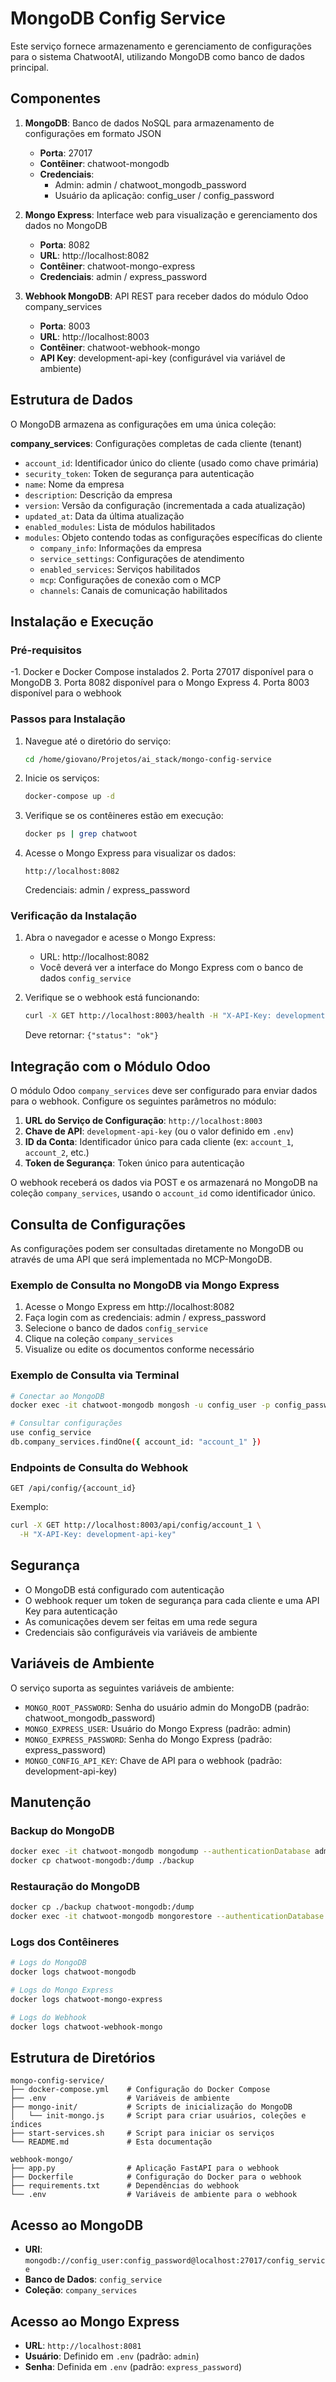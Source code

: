 # MongoDB Config Service

Este serviço fornece armazenamento e gerenciamento de configurações para o sistema ChatwootAI, utilizando MongoDB como banco de dados principal.

## Componentes

1. **MongoDB**: Banco de dados NoSQL para armazenamento de configurações em formato JSON
   - **Porta**: 27017
   - **Contêiner**: chatwoot-mongodb
   - **Credenciais**: 
     - Admin: admin / chatwoot_mongodb_password
     - Usuário da aplicação: config_user / config_password

2. **Mongo Express**: Interface web para visualização e gerenciamento dos dados no MongoDB
   - **Porta**: 8082
   - **URL**: http://localhost:8082
   - **Contêiner**: chatwoot-mongo-express
   - **Credenciais**: admin / express_password

3. **Webhook MongoDB**: API REST para receber dados do módulo Odoo company_services
   - **Porta**: 8003
   - **URL**: http://localhost:8003
   - **Contêiner**: chatwoot-webhook-mongo
   - **API Key**: development-api-key (configurável via variável de ambiente)

## Estrutura de Dados

O MongoDB armazena as configurações em uma única coleção:

**company_services**: Configurações completas de cada cliente (tenant)
   - `account_id`: Identificador único do cliente (usado como chave primária)
   - `security_token`: Token de segurança para autenticação
   - `name`: Nome da empresa
   - `description`: Descrição da empresa
   - `version`: Versão da configuração (incrementada a cada atualização)
   - `updated_at`: Data da última atualização
   - `enabled_modules`: Lista de módulos habilitados
   - `modules`: Objeto contendo todas as configurações específicas do cliente
     - `company_info`: Informações da empresa
     - `service_settings`: Configurações de atendimento
     - `enabled_services`: Serviços habilitados
     - `mcp`: Configurações de conexão com o MCP
     - `channels`: Canais de comunicação habilitados

## Instalação e Execução

### Pré-requisitos

-1. Docker e Docker Compose instalados
2. Porta 27017 disponível para o MongoDB
3. Porta 8082 disponível para o Mongo Express
4. Porta 8003 disponível para o webhook

### Passos para Instalação

1. Navegue até o diretório do serviço:
   ```bash
   cd /home/giovano/Projetos/ai_stack/mongo-config-service
   ```

2. Inicie os serviços:
   ```bash
   docker-compose up -d
   ```

3. Verifique se os contêineres estão em execução:
   ```bash
   docker ps | grep chatwoot
   ```

4. Acesse o Mongo Express para visualizar os dados:
   ```
   http://localhost:8082
   ```
   Credenciais: admin / express_password

### Verificação da Instalação

1. Abra o navegador e acesse o Mongo Express:
   - URL: http://localhost:8082
   - Você deverá ver a interface do Mongo Express com o banco de dados `config_service`

2. Verifique se o webhook está funcionando:
   ```bash
   curl -X GET http://localhost:8003/health -H "X-API-Key: development-api-key"
   ```
   Deve retornar: `{"status": "ok"}`

## Integração com o Módulo Odoo

O módulo Odoo `company_services` deve ser configurado para enviar dados para o webhook. Configure os seguintes parâmetros no módulo:

1. **URL do Serviço de Configuração**: `http://localhost:8003`
2. **Chave de API**: `development-api-key` (ou o valor definido em `.env`)
3. **ID da Conta**: Identificador único para cada cliente (ex: `account_1`, `account_2`, etc.)
4. **Token de Segurança**: Token único para autenticação

O webhook receberá os dados via POST e os armazenará no MongoDB na coleção `company_services`, usando o `account_id` como identificador único.

## Consulta de Configurações

As configurações podem ser consultadas diretamente no MongoDB ou através de uma API que será implementada no MCP-MongoDB.

### Exemplo de Consulta no MongoDB via Mongo Express

1. Acesse o Mongo Express em http://localhost:8082
2. Faça login com as credenciais: admin / express_password
3. Selecione o banco de dados `config_service`
4. Clique na coleção `company_services`
5. Visualize ou edite os documentos conforme necessário

### Exemplo de Consulta via Terminal

```bash
# Conectar ao MongoDB
docker exec -it chatwoot-mongodb mongosh -u config_user -p config_password --authenticationDatabase config_service

# Consultar configurações
use config_service
db.company_services.findOne({ account_id: "account_1" })
```

### Endpoints de Consulta do Webhook

```
GET /api/config/{account_id}
```

Exemplo:
```bash
curl -X GET http://localhost:8003/api/config/account_1 \
  -H "X-API-Key: development-api-key"
```

## Segurança

- O MongoDB está configurado com autenticação
- O webhook requer um token de segurança para cada cliente e uma API Key para autenticação
- As comunicações devem ser feitas em uma rede segura
- Credenciais são configuráveis via variáveis de ambiente

## Variáveis de Ambiente

O serviço suporta as seguintes variáveis de ambiente:

- `MONGO_ROOT_PASSWORD`: Senha do usuário admin do MongoDB (padrão: chatwoot_mongodb_password)
- `MONGO_EXPRESS_USER`: Usuário do Mongo Express (padrão: admin)
- `MONGO_EXPRESS_PASSWORD`: Senha do Mongo Express (padrão: express_password)
- `MONGO_CONFIG_API_KEY`: Chave de API para o webhook (padrão: development-api-key)

## Manutenção

### Backup do MongoDB

```bash
docker exec -it chatwoot-mongodb mongodump --authenticationDatabase admin -u admin -p chatwoot_mongodb_password --db config_service --out /dump
docker cp chatwoot-mongodb:/dump ./backup
```

### Restauração do MongoDB

```bash
docker cp ./backup chatwoot-mongodb:/dump
docker exec -it chatwoot-mongodb mongorestore --authenticationDatabase admin -u admin -p chatwoot_mongodb_password /dump
```

### Logs dos Contêineres

```bash
# Logs do MongoDB
docker logs chatwoot-mongodb

# Logs do Mongo Express
docker logs chatwoot-mongo-express

# Logs do Webhook
docker logs chatwoot-webhook-mongo
```

## Estrutura de Diretórios

```
mongo-config-service/
├── docker-compose.yml    # Configuração do Docker Compose
├── .env                  # Variáveis de ambiente
├── mongo-init/           # Scripts de inicialização do MongoDB
│   └── init-mongo.js     # Script para criar usuários, coleções e índices
├── start-services.sh     # Script para iniciar os serviços
└── README.md             # Esta documentação

webhook-mongo/
├── app.py                # Aplicação FastAPI para o webhook
├── Dockerfile            # Configuração do Docker para o webhook
├── requirements.txt      # Dependências do webhook
└── .env                  # Variáveis de ambiente para o webhook
```

## Acesso ao MongoDB

- **URI**: `mongodb://config_user:config_password@localhost:27017/config_service`
- **Banco de Dados**: `config_service`
- **Coleção**: `company_services`

## Acesso ao Mongo Express

- **URL**: `http://localhost:8081`
- **Usuário**: Definido em `.env` (padrão: `admin`)
- **Senha**: Definida em `.env` (padrão: `express_password`)

